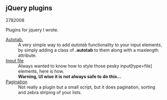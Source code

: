 <article><h2>jQuery plugins</h2><time><span class="day">27</span><span class="month">8</span><span class="year">2008</span></time><p>Plugins for jquery I wrote.</p><dl><dt><a href="http://wnas.nl/yet-another-autotab-plugin">Autotab.</a></dt><dd>A very simple way to add <em>autotab</em> functionality to your input elements, by simply adding a class of <strong>.autotab</strong> to them along with a maxlength attribute.</dd><dt><a href="http://wnas.nl/inputfile">Input file</a></dt><dd>Always wanted to know how to style those pesky input[type=file] elements, here is how.<br /><strong>Warning, UI wise it is not always safe to do this...</strong></dd><dt><a href="http://wnas.nl/pagination-script-for-jquery">Pagination</a></dt><dd>Not really a plugin but a small script, but it does pagination, sorting and zebra striping of your lists.</dd></dl></article>